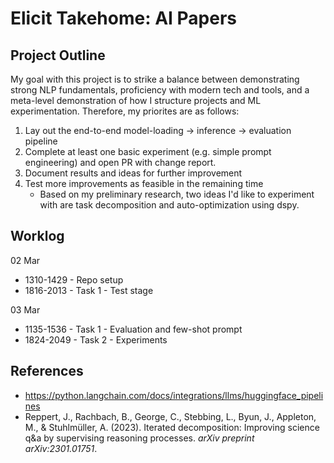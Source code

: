 # Elicit Takehome: AI Papers

## Project Outline
My goal with this project is to strike a balance between demonstrating strong NLP fundamentals, proficiency with modern tech and tools, and a meta-level demonstration of how I structure projects and ML experimentation. Therefore, my priorites are as follows:
1. Lay out the end-to-end model-loading -> inference -> evaluation pipeline
1. Complete at least one basic experiment (e.g. simple prompt engineering) and open PR with change report.
1. Document results and ideas for further improvement
1. Test more improvements as feasible in the remaining time
    * Based on my preliminary research, two ideas I'd like to experiment with are task decomposition and auto-optimization using dspy.

## Worklog
02 Mar
* 1310-1429 - Repo setup
* 1816-2013 - Task 1 - Test stage

03 Mar
* 1135-1536 - Task 1 - Evaluation and few-shot prompt
* 1824-2049 - Task 2 - Experiments


## References
- https://python.langchain.com/docs/integrations/llms/huggingface_pipelines
- Reppert, J., Rachbach, B., George, C., Stebbing, L., Byun, J., Appleton, M., & Stuhlmüller, A. (2023). Iterated decomposition: Improving science q&a by supervising reasoning processes. _arXiv preprint arXiv:2301.01751_.
